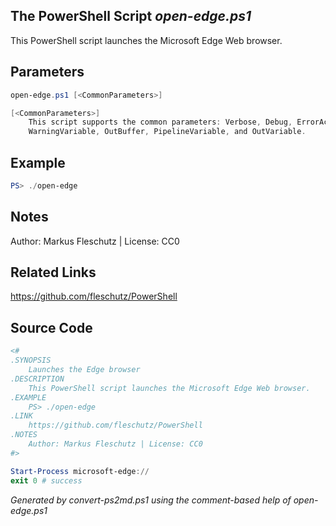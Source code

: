 ## The PowerShell Script *open-edge.ps1*

This PowerShell script launches the Microsoft Edge Web browser.

## Parameters
```powershell
open-edge.ps1 [<CommonParameters>]

[<CommonParameters>]
    This script supports the common parameters: Verbose, Debug, ErrorAction, ErrorVariable, WarningAction, 
    WarningVariable, OutBuffer, PipelineVariable, and OutVariable.
```

## Example
```powershell
PS> ./open-edge

```

## Notes
Author: Markus Fleschutz | License: CC0

## Related Links
https://github.com/fleschutz/PowerShell

## Source Code
```powershell
<#
.SYNOPSIS
	Launches the Edge browser
.DESCRIPTION
	This PowerShell script launches the Microsoft Edge Web browser.
.EXAMPLE
	PS> ./open-edge
.LINK
	https://github.com/fleschutz/PowerShell
.NOTES
	Author: Markus Fleschutz | License: CC0
#>

Start-Process microsoft-edge://
exit 0 # success
```

*Generated by convert-ps2md.ps1 using the comment-based help of open-edge.ps1*
